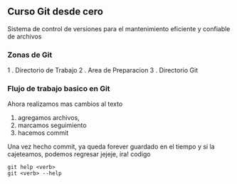 ## Curso Git desde cero
Sistema de control de versiones para el mantenimiento eficiente y confiable de archivos

### Zonas de Git
1 . Directorio de Trabajo
2 . Area de Preparacion
3 . Directorio Git

### Flujo de trabajo basico en Git
Ahora realizamos mas cambios al texto

1) agregamos archivos, 
2) marcamos seguimiento
3) hacemos commit

Una vez hecho commit, ya queda forever guardado en el tiempo y 
si la cajeteamos, podemos regresar  jejeje, ira! codigo
```
git help <verb>
git <verb> --help
```